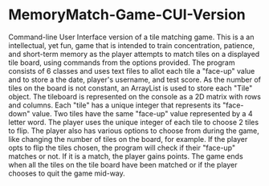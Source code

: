 # MemoryMatch-Game-CUI-Version
Command-line User Interface version of a tile matching game.
This is a an intellectual, yet fun, game that is intended to train concentration, patience, and short-term memory as the player 
attempts to match tiles on a displayed tile board, using commands from the options provided.
The program consists of 6 classes and uses text files to allot each tile a "face-up" value and to store a the date, player's username, 
and test score. As the number of tiles on the board is not constant, an ArrayList is used to store each "Tile" object.
The tileboard is represented on the console as a 2D matrix with rows and columns. Each "tile" has a unique integer that represents its "face-down"
value. Two tiles have the same "face-up" value represented by a 4 letter word. The player uses the unique integer of each tile to choose
2 tiles to flip. The player also has various options to choose from during the game, like changing the number of tiles on the board, for
example.
If the player opts to flip the tiles chosen, the program will check if their "face-up" matches or not. If it is a match, the player gains points.
The game ends when all the tiles on the tile board have been matched or if the player chooses to quit the game mid-way.

